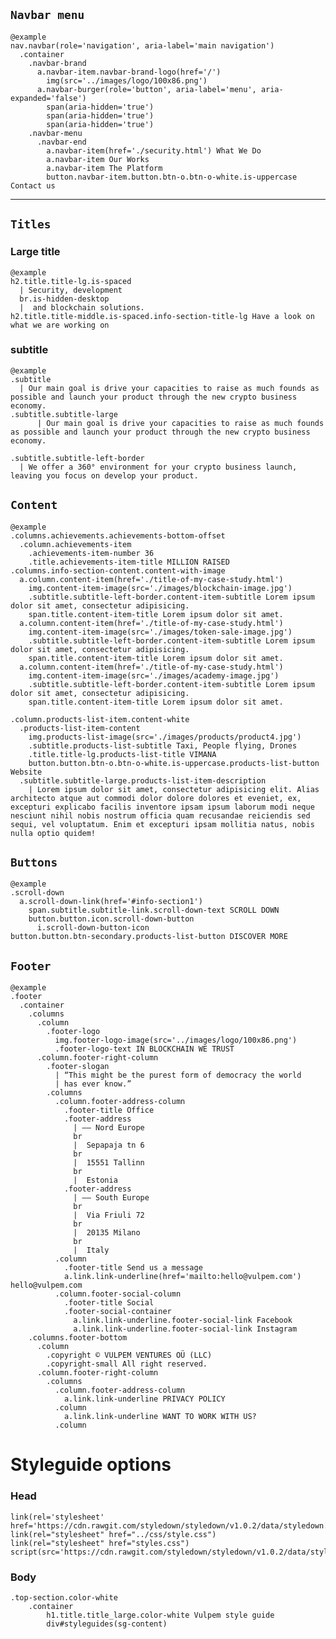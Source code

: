 
`Navbar menu`
--------------

    @example 
    nav.navbar(role='navigation', aria-label='main navigation')
      .container
        .navbar-brand
          a.navbar-item.navbar-brand-logo(href='/')
            img(src='../images/logo/100x86.png')
          a.navbar-burger(role='button', aria-label='menu', aria-expanded='false')
            span(aria-hidden='true')
            span(aria-hidden='true')
            span(aria-hidden='true')
        .navbar-menu
          .navbar-end
            a.navbar-item(href='./security.html') What We Do
            a.navbar-item Our Works
            a.navbar-item The Platform
            button.navbar-item.button.btn-o.btn-o-white.is-uppercase Contact us

------
 
`Titles`
--------------
### Large title

    @example
    h2.title.title-lg.is-spaced
      | Security, development 
      br.is-hidden-desktop
      |  and blockchain solutions.
    h2.title.title-middle.is-spaced.info-section-title-lg Have a look on what we are working on

### subtitle
    @example
    .subtitle
      | Our main goal is drive your capacities to raise as much founds as possible and launch your product through the new crypto business economy.
    .subtitle.subtitle-large
          | Our main goal is drive your capacities to raise as much founds as possible and launch your product through the new crypto business economy.

    .subtitle.subtitle-left-border
      | We offer a 360° environment for your crypto business launch, leaving you focus on develop your product.

`Content`
--------------
    @example
    .columns.achievements.achievements-bottom-offset
      .column.achievements-item
        .achievements-item-number 36
        .title.achievements-item-title MILLION RAISED
    .columns.info-section-content.content-with-image
      a.column.content-item(href='./title-of-my-case-study.html')
        img.content-item-image(src='./images/blockchain-image.jpg')
        .subtitle.subtitle-left-border.content-item-subtitle Lorem ipsum dolor sit amet, consectetur adipisicing.
        span.title.content-item-title Lorem ipsum dolor sit amet.
      a.column.content-item(href='./title-of-my-case-study.html')
        img.content-item-image(src='./images/token-sale-image.jpg')
        .subtitle.subtitle-left-border.content-item-subtitle Lorem ipsum dolor sit amet, consectetur adipisicing.
        span.title.content-item-title Lorem ipsum dolor sit amet.
      a.column.content-item(href='./title-of-my-case-study.html')
        img.content-item-image(src='./images/academy-image.jpg')
        .subtitle.subtitle-left-border.content-item-subtitle Lorem ipsum dolor sit amet, consectetur adipisicing.
        span.title.content-item-title Lorem ipsum dolor sit amet.
    
    .column.products-list-item.content-white
      .products-list-item-content
        img.products-list-image(src='./images/products/product4.jpg')
        .subtitle.products-list-subtitle Taxi, People flying, Drones
        .title.title-lg.products-list-title VIMANA
        button.button.btn-o.btn-o-white.is-uppercase.products-list-button Website
      .subtitle.subtitle-large.products-list-item-description
        | Lorem ipsum dolor sit amet, consectetur adipisicing elit. Alias architecto atque aut commodi dolor dolore dolores et eveniet, ex, excepturi explicabo facilis inventore ipsam ipsum laborum modi neque nesciunt nihil nobis nostrum officia quam recusandae reiciendis sed sequi, vel voluptatum. Enim et excepturi ipsam mollitia natus, nobis nulla optio quidem!



`Buttons`
--------------

    @example
    .scroll-down
      a.scroll-down-link(href='#info-section1')
        span.subtitle.subtitle-link.scroll-down-text SCROLL DOWN
        button.button.icon.scroll-down-button
          i.scroll-down-button-icon
    button.button.btn-secondary.products-list-button DISCOVER MORE
          
`Footer`
--------------

    @example
    .footer
      .container
        .columns
          .column
            .footer-logo
              img.footer-logo-image(src='../images/logo/100x86.png')
              .footer-logo-text IN BLOCKCHAIN WE TRUST
          .column.footer-right-column
            .footer-slogan
              | “This might be the purest form of democracy the world
              | has ever know.”
            .columns
              .column.footer-address-column
                .footer-title Office
                .footer-address
                  | —— Nord Europe 
                  br
                  |  Sepapaja tn 6 
                  br
                  |  15551 Tallinn 
                  br
                  |  Estonia
                .footer-address
                  | —— South Europe 
                  br
                  |  Via Friuli 72 
                  br
                  |  20135 Milano 
                  br
                  |  Italy
              .column
                .footer-title Send us a message
                a.link.link-underline(href='mailto:hello@vulpem.com') hello@vulpem.com
              .column.footer-social-column
                .footer-title Social
                .footer-social-container
                  a.link.link-underline.footer-social-link Facebook
                  a.link.link-underline.footer-social-link Instagram
        .columns.footer-bottom
          .column
            .copyright © VULPEM VENTURES OÜ (LLC)
            .copyright-small All right reserved.
          .column.footer-right-column
            .columns
              .column.footer-address-column
                a.link.link-underline PRIVACY POLICY
              .column
                a.link.link-underline WANT TO WORK WITH US?
              .column



# Styleguide options   

### Head
    link(rel='stylesheet' href='https://cdn.rawgit.com/styledown/styledown/v1.0.2/data/styledown.css')
    link(rel="stylesheet" href="../css/style.css")
    link(rel="stylesheet" href="styles.css") 
    script(src='https://cdn.rawgit.com/styledown/styledown/v1.0.2/data/styledown.js')

### Body
    .top-section.color-white
        .container
            h1.title.title_large.color-white Vulpem style guide
            div#styleguides(sg-content)  
    
    